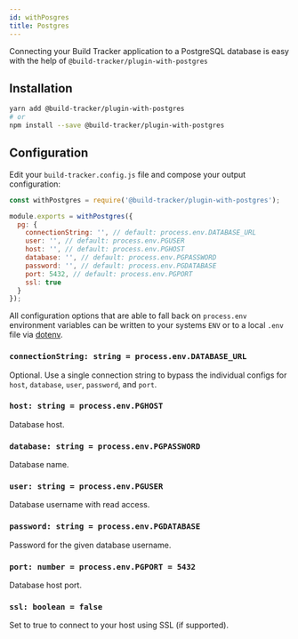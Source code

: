 ```yaml
---
id: withPosgres
title: Postgres
---
```


Connecting your Build Tracker application to a PostgreSQL database is easy with the help of `@build-tracker/plugin-with-postgres`

## Installation

```sh
yarn add @build-tracker/plugin-with-postgres
# or
npm install --save @build-tracker/plugin-with-postgres
```

## Configuration

Edit your `build-tracker.config.js` file and compose your output configuration:

```js
const withPostgres = require('@build-tracker/plugin-with-postgres');

module.exports = withPostgres({
  pg: {
    connectionString: '', // default: process.env.DATABASE_URL
    user: '', // default: process.env.PGUSER
    host: '', // default: process.env.PGHOST
    database: '', // default: process.env.PGPASSWORD
    password: '', // default: process.env.PGDATABASE
    port: 5432, // default: process.env.PGPORT
    ssl: true
  }
});
```

All configuration options that are able to fall back on `process.env` environment variables can be written to your systems `ENV` or to a local `.env` file via [dotenv](https://github.com/motdotla/dotenv#readme).

### `connectionString: string = process.env.DATABASE_URL`

Optional. Use a single connection string to bypass the individual configs for `host`, `database`, `user`, `password`, and `port`.

### `host: string = process.env.PGHOST`

Database host.

### `database: string = process.env.PGPASSWORD`

Database name.

### `user: string = process.env.PGUSER`

Database username with read access.

### `password: string = process.env.PGDATABASE`

Password for the given database username.

### `port: number = process.env.PGPORT = 5432`

Database host port.

### `ssl: boolean = false`

Set to true to connect to your host using SSL (if supported).
